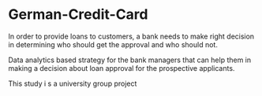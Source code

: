 # German-Credit-Card

In order to provide loans to customers, a bank needs to make right decision in determining who should get the approval and who should not. 

Data analytics based strategy for the bank managers that can help them in making a decision about loan approval for the prospective applicants.

This study i s a university group project 
